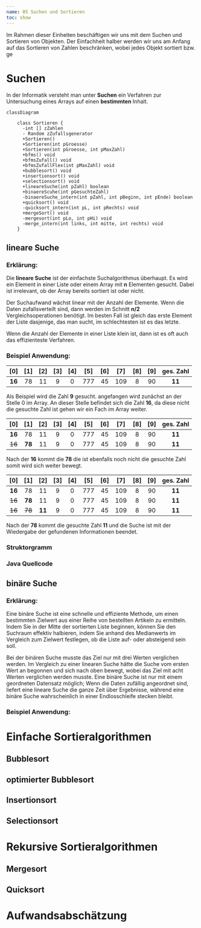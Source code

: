 ```yaml
---
name: 05 Suchen und Sortieren
toc: show
---
```

Im Rahmen dieser Einheiten beschäftigen wir uns mit dem Suchen und Sortieren von Objekten. Der Einfachheit halber werden wir uns am Anfang auf das Sortieren von Zahlen beschränken, wobei jedes Objekt sortiert bzw. ge
# Suchen 
In der Informatik versteht man unter **Suchen** ein Verfahren zur Untersuchung eines Arrays auf einen **bestimmten** Inhalt.

```mermaid
classDiagram
    
    class Sortieren {
      -int [] zZahlen
      - Random zZufallsgenerator
      +Sortieren()
      +Sortieren(int pGroesse)
      +Sortieren(int pGroesse, int pMaxZahl)
      +bfms() void
      +bfmsZufall() void
      +bfmsZufallFlex(int pMaxZahl) void
      +bubblesort() void
      +insertionsort() void
      +selectionsort() void
      +lineareSuche(int pZahl) boolean
      +binaereScuhe(int pGesuchteZahl)
      -binaereSuche_intern(int pZahl, int pBeginn, int pEnde) boolean
      +quicksort() void
      -quicksort_intern(int pL, int pRechts) void
      +mergeSort() void
      -mergesort(int pLo, int pHi) void
      -merge_intern(int links, int mitte, int rechts) void
    }
```

## lineare Suche

### Erklärung:
Die **lineare Suche** ist der einfachste Suchalgorithmus überhaupt. Es wird ein Element in einer Liste oder einem Array mit **n** Elementen gesucht. Dabei ist irrelevant, ob der Array bereits sortiert ist oder nicht.

Der Suchaufwand wächst linear mit der Anzahl der Elemente. Wenn die Daten zufallsverteilt sind, dann werden im Schnitt **n/2** Vergleichsoperationen benötigt. Im besten Fall ist gleich das erste Element der Liste dasjenige, das man sucht, im schlechtesten ist es das letzte.

Wenn die Anzahl der Elemente in einer Liste klein ist, dann ist es oft auch das effizienteste Verfahren.
### Beispiel Anwendung:
| [0] | [1] | [2] | [3] | [4] | [5] | [6] | [7] | [8] | [9] | ges. Zahl |
| :-: | :-: | :-: | :-: | :-: | :-: | :-: | :-: |:-:| :-: | :-: |
| **16** | 78 | 11 | 9 | 0 | 777 | 45 | 109 | 8 | 90 | **11** |

Als Beispiel wird die Zahl **9** gesucht. angefangen wird zunächst an der Stelle 0 im Array. An dieser Stelle befindet sich die Zahl **16**, da diese nicht die gesuchte Zahl ist gehen wir ein Fach im Array weiter.

| [0] | [1] | [2] | [3] | [4] | [5] | [6] | [7] | [8] | [9] | ges. Zahl |
| :-: | :-: | :-: | :-: | :-: | :-: | :-: | :-: |:-:| :-: | :-: |
| **16** | 78 | 11 | 9 | 0 | 777 | 45 | 109 | 8 | 90 | **11** |
| ~~16~~ | **78** | 11 | 9 | 0 | 777 | 45 | 109 | 8 | 90 | **11** |

Nach der **16** kommt die **78** die ist ebenfalls noch nicht die gesuchte Zahl somit wird sich weiter bewegt.

| [0] | [1] | [2] | [3] | [4] | [5] | [6] | [7] | [8] | [9] | ges. Zahl |
| :-: | :-: | :-: | :-: | :-: | :-: | :-: | :-: |:-:| :-: | :-: |
| **16** | 78 | 11 | 9 | 0 | 777 | 45 | 109 | 8 | 90 | **11** |
| ~~16~~ | **78** | 11 | 9 | 0 | 777 | 45 | 109 | 8 | 90 | **11** |
| ~~16~~ | ~~78~~ | **11** | 9 | 0 | 777 | 45 | 109 | 8 | 90 | **11** |

Nach der **78** kommt die gesuchte Zahl **11** und die Suche ist mit der Wiedergabe der gefundenen Informationen beendet.

### Struktorgramm
### Java Quellcode
## binäre Suche

### Erklärung:
Eine binäre Suche ist eine schnelle und effiziente Methode, um einen bestimmten Zielwert aus einer Reihe von bestellten Artikeln zu ermitteln. Indem Sie in der Mitte der sortierten Liste beginnen, können Sie den Suchraum effektiv halbieren, indem Sie anhand des Medianwerts im Vergleich zum Zielwert festlegen, ob die Liste auf- oder absteigend sein soll.

Bei der binären Suche musste das Ziel nur mit drei Werten verglichen werden. Im Vergleich zu einer linearen Suche hätte die Suche vom ersten Wert an begonnen und sich nach oben bewegt, wobei das Ziel mit acht Werten verglichen werden musste. Eine binäre Suche ist nur mit einem geordneten Datensatz möglich; Wenn die Daten zufällig angeordnet sind, liefert eine lineare Suche die ganze Zeit über Ergebnisse, während eine binäre Suche wahrscheinlich in einer Endlosschleife stecken bleibt.
### Beispiel Anwendung:


# Einfache Sortieralgorithmen

## Bubblesort
## optimierter Bubblesort
## Insertionsort
## Selectionsort

# Rekursive Sortieralgorithmen

## Mergesort
## Quicksort

# Aufwandsabschätzung
